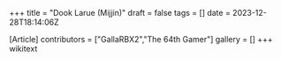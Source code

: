 +++
title = "Dook Larue (Mijjin)"
draft = false
tags = []
date = 2023-12-28T18:14:06Z

[Article]
contributors = ["GallaRBX2","The 64th Gamer"]
gallery = []
+++
wikitext